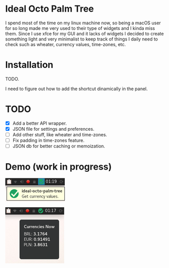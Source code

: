 # Ideal Octo Palm Tree
I spend most of the time on my linux machine now, so being a macOS user for so long made me very used to their type of widgets and I kinda miss them. Since I use xfce for my GUI and it lacks of widgets I decided to create something light and very minimalist to keep track of things I daily need to check such as wheater, currency values, time-zones, etc. 

# Installation
TODO.

I need to figure out how to add the shortcut dinamically in the panel.

# TODO
- [x] Add a better API wrapper.
- [x] JSON file for settings and preferences.
- [ ] Add other stuff, like wheater and time-zones.
- [ ] Fix padding in time-zones feature.
- [ ] JSON db for better caching or memoization. 

# Demo (work in progress)
![demo1](assets/demo.png)

![demo2](assets/demo2.png)
